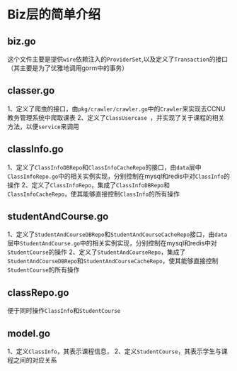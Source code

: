 # Biz层的简单介绍
## biz.go
这个文件主要是提供`wire`依赖注入的`ProviderSet`,以及定义了`Transaction`的接口（其主要是为了优雅地调用gorm中的事务）
## classer.go
1、定义了爬虫的接口，由`pkg/crawler/crawler.go`中的`Crawler`来实现去CCNU教务管理系统中爬取课表
2、定义了`ClassUsercase `，并实现了关于课程的相关方法，以便`service`来调用
## classInfo.go
1、定义了`ClassInfoDBRepo`和`ClassInfoCacheRepo`的接口，由`data`层中`ClassInfoRepo.go`中的相关实例实现，分别控制在mysql和redis中对`ClassInfo`的操作
2、定义了`ClassInfoRepo`，集成了`ClassInfoDBRepo`和`ClassInfoCacheRepo`，使其能够直接控制`ClassInfo`的所有操作
## studentAndCourse.go
1、定义了`StudentAndCourseDBRepo`和`StudentAndCourseCacheRepo`接口，由`data`层中`StudentAndCourse.go`中的相关实例实现，分别控制在mysql和redis中对`StudentCourse`的操作
2、定义了`StudentAndCourseRepo`，集成了`StudentAndCourseDBRepo`和`StudentAndCourseCacheRepo`，使其能够直接控制`StudentCourse`的所有操作
## classRepo.go
便于同时操作`ClassInfo`和`StudentCourse`
## model.go
1、定义`ClassInfo`，其表示课程信息，
2、定义`StudentCourse`，其表示学生与课程之间的对应关系
